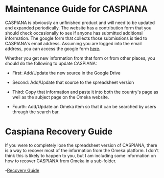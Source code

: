 # Maintenance Guide for CASPIANA
CASPIANA is obviously an unfinished product and will need to be updated and expanded periodically. The website has a contribution form that you should check occasionally to see if anyone has submitted additional information. The google form that collects those submissions is tied to CASPIANA's email address. Assuming you are logged into the email address, you can access the google form [here](https://docs.google.com/forms/u/2/). 

Whether you get new information from that form or from other places, you should do the following to update CASPIANA: 

- First: Add/Update the new source in the Google Drive

- Second: Add/Update that source to the spreadsheet version

- Third: Copy that information and paste it into both the country's page as well as the subject page on the Omeka website. 

- Fourth: Add/Update an Omeka item so that it can be searched by users through the search bar. 


# Caspiana Recovery Guide
If you were to completely lose the spreadsheet version of CASPIANA, there is a way to recover most of the information from the Omeka platform. I don't think this is likely to happen to you, but I am including some information on how to recover CASPIANA from Omeka in a sub-folder. 

-[Recovery Guide](https://github.com/CianStryker/Caspiana_Guide/tree/main/Maintenance%20Guide/Recovery%20Guide)



